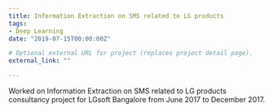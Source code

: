 ```yaml
---
title: Information Extraction on SMS related to LG products
tags:
- Deep Learning
date: "2019-07-15T00:00:00Z"

# Optional external URL for project (replaces project detail page).
external_link: ""

---
```


Worked on Information Extraction on SMS related to LG products consultancy project for LGsoft Bangalore from June 2017 to December 2017.
